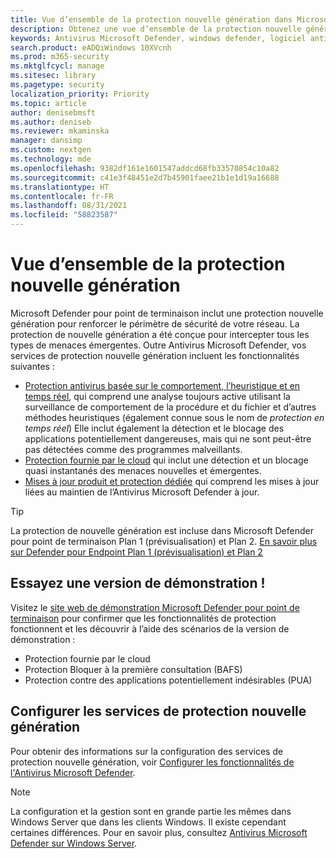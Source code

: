 ```yaml
---
title: Vue d’ensemble de la protection nouvelle génération dans Microsoft Defender pour point de terminaison
description: Obtenez une vue d’ensemble de la protection nouvelle génération dans Microsoft Defender pour point de terminaison. Renforcez le périmètre de sécurité de votre réseau à l’aide d’une protection nouvelle génération conçue pour intercepter tous les types de menaces émergentes.
keywords: Antivirus Microsoft Defender, windows defender, logiciel anti-programme malveillant, virus, programmes malveillants, menace, détection, protection, sécurité
search.product: eADQiWindows 10XVcnh
ms.prod: m365-security
ms.mktglfcycl: manage
ms.sitesec: library
ms.pagetype: security
localization_priority: Priority
ms.topic: article
author: denisebmsft
ms.author: deniseb
ms.reviewer: mkaminska
manager: dansimp
ms.custom: nextgen
ms.technology: mde
ms.openlocfilehash: 9382df161e1601547addcd68fb33570854c10a82
ms.sourcegitcommit: c41e3f48451e2d7b45901faee21b1e1d19a16688
ms.translationtype: HT
ms.contentlocale: fr-FR
ms.lasthandoff: 08/31/2021
ms.locfileid: "58823587"
---
```

# <a name="next-generation-protection-overview"></a>Vue d’ensemble de la protection nouvelle génération

Microsoft Defender pour point de terminaison inclut une protection nouvelle génération pour renforcer le périmètre de sécurité de votre réseau. La protection de nouvelle génération a été conçue pour intercepter tous les types de menaces émergentes. Outre Antivirus Microsoft Defender, vos services de protection nouvelle génération incluent les fonctionnalités suivantes :

- [Protection antivirus basée sur le comportement, l’heuristique et en temps réel](configure-protection-features-microsoft-defender-antivirus.md), qui comprend une analyse toujours active utilisant la surveillance de comportement de la procédure et du fichier et d’autres méthodes heuristiques (également connue sous le nom de *protection en temps réel*) Elle inclut également la détection et le blocage des applications potentiellement dangereuses, mais qui ne sont peut-être pas détectées comme des programmes malveillants.
- [Protection fournie par le cloud](cloud-protection-microsoft-defender-antivirus.md) qui inclut une détection et un blocage quasi instantanés des menaces nouvelles et émergentes.
- [Mises à jour produit et protection dédiée](manage-updates-baselines-microsoft-defender-antivirus.md) qui comprend les mises à jour liées au maintien de l’Antivirus Microsoft Defender à jour.

> [!TIP]
> La protection de nouvelle génération est incluse dans Microsoft Defender pour point de terminaison Plan 1 (prévisualisation) et Plan 2. [En savoir plus sur Defender pour Endpoint Plan 1 (prévisualisation) et Plan 2](defender-endpoint-plan-1-2.md)

## <a name="try-a-demo"></a>Essayez une version de démonstration !

Visitez le [site web de démonstration Microsoft Defender pour point de terminaison](https://demo.wd.microsoft.com?ocid=cx-wddocs-testground) pour confirmer que les fonctionnalités de protection fonctionnent et les découvrir à l’aide des scénarios de la version de démonstration :

- Protection fournie par le cloud
- Protection Bloquer à la première consultation (BAFS)
- Protection contre des applications potentiellement indésirables (PUA)

## <a name="configure-next-generation-protection-services"></a>Configurer les services de protection nouvelle génération

Pour obtenir des informations sur la configuration des services de protection nouvelle génération, voir [Configurer les fonctionnalités de l'Antivirus Microsoft Defender](configure-microsoft-defender-antivirus-features.md).

> [!Note]  
> La configuration et la gestion sont en grande partie les mêmes dans Windows Server que dans les clients Windows. Il existe cependant certaines différences. Pour en savoir plus, consultez [Antivirus Microsoft Defender sur Windows Server](microsoft-defender-antivirus-on-windows-server.md).
